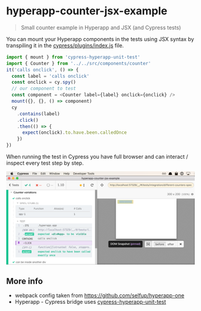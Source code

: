 # hyperapp-counter-jsx-example

> Small counter example in Hyperapp and JSX (and Cypress tests)

You can mount your Hyperapp components in the tests using JSX syntax by transpiling it
in the [cypress/plugins/index.js](cypress/plugins/index.js) file.

```js
import { mount } from 'cypress-hyperapp-unit-test'
import { Counter } from '../../src/components/counter'
it('calls onclick', () => {
  const label = 'calls onclick'
  const onclick = cy.spy()
  // our component to test
  const component = <Counter label={label} onclick={onclick} />
  mount({}, {}, () => component)
  cy
    .contains(label)
    .click()
    .then(() => {
      expect(onclick).to.have.been.calledOnce
    })
})
```

When running the test in Cypress you have full browser and can interact / inspect every test step by step.

![Spec](images/counter-spec.png)

## More info

- webpack config taken from https://github.com/selfup/hyperapp-one
- Hyperapp - Cypress bridge uses [cypress-hyperapp-unit-test](https://github.com/bahmutov/cypress-hyperapp-unit-test)
